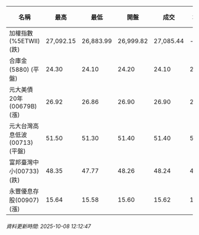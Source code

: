 | 名稱 | 最高 | 最低 | 開盤 | 成交 | 均價 | 成交金額(億) | 昨收 | 漲跌幅 | 漲跌 | 總量 | 昨量 | 振幅 |
| -------- | -------- | -------- | -------- |-------- | -------- | -------- |-------- |-------- |-------- | -------- | -------- |-------- |
|加權指數(%5ETWII) (跌)|27,092.15|26,883.99|26,999.82|27,085.44|-|3,318.20|27,211.95|0.46%|126.51|6,242,929|0|0.76%|
|合庫金(5880) (平盤)|24.30|24.10|24.20|24.10|24.17|0.895|24.10|0.00%|0.00|3,704|13,896|0.83%|
|元大美債20年(00679B) (漲)|26.92|26.86|26.90|26.90|26.89|8.21|26.70|0.75%|0.20|30,524|49,327|0.22%|
|元大台灣高息低波(00713) (平盤)|51.50|51.30|51.40|51.40|51.40|4.26|51.40|0.00%|0.00|8,286|24,487|0.39%|
|富邦臺灣中小(00733) (跌)|48.35|47.77|48.26|48.24|48.08|0.256|48.42|0.37%|0.18|532|2,153|1.20%|
|永豐優息存股(00907) (漲)|15.64|15.58|15.60|15.62|15.61|0.120|15.61|0.06%|0.01|767|1,307|0.38%|
###### 資料更新時間: 2025-10-08 12:12:47